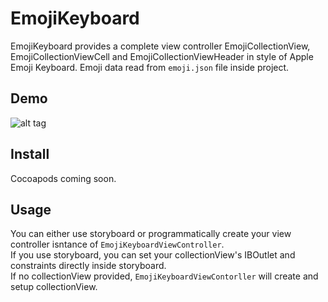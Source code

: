 EmojiKeyboard
===

EmojiKeyboard provides a complete view controller EmojiCollectionView, EmojiCollectionViewCell and EmojiCollectionViewHeader in style of Apple Emoji Keyboard.
Emoji data read from `emoji.json` file inside project.

Demo
----
![alt tag]()

Install
----

Cocoapods coming soon.

Usage
----
You can either use storyboard or programmatically create your view controller isntance of `EmojiKeyboardViewController`.  
If you use storyboard, you can set your collectionView's IBOutlet and constraints directly inside storyboard.  
If no collectionView provided, `EmojiKeyboardViewContorller` will create and setup collectionView.  
